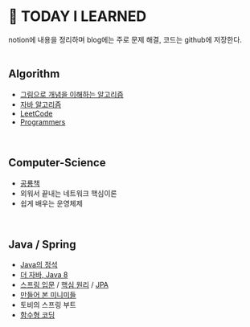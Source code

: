 # 🌱 TODAY I LEARNED
notion에 내용을 정리하며 blog에는 주로 문제 해결, 코드는 github에 저장한다.<br>
<br>


## Algorithm
- [그림으로 개념을 이해하는 알고리즘](https://github.com/jinymoly/ex-test/tree/master/algorithms)
- [자바 알고리즘](https://github.com/jinymoly/ex-test/tree/master/preTest)
- [LeetCode](https://github.com/jinymoly/ex-test/tree/master/leetCode)
- [Programmers](https://github.com/jinymoly/ex-test/tree/master/programmers)
<br>


## Computer-Science
- [공룡책](https://github.com/jinymoly/ex-test/tree/master/operatingSystemConcepts)
- 외워서 끝내는 네트워크 핵심이론
- 쉽게 배우는 운영체제
<br>


## Java / Spring
- [Java의 정석](https://github.com/jinymoly/ex-test/tree/master/theStandardOfJava)
- [더 자바, Java 8](https://github.com/jinymoly/ex-test/tree/master/theJava8)
- [스프링 입문](https://github.com/jinymoly/hello-spring) / [핵심 원리](https://github.com/jinymoly/core1) / [JPA](https://github.com/jinymoly/jpa-shop)
- [만들어 본 미니미들](https://github.com/jinymoly/ex-test/tree/master/theSmallApp)
- 토비의 스프링 부트
- [함수형 코딩](https://github.com/jinymoly/ex-test/tree/master/grokkingSimplicity)
